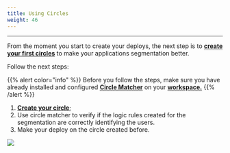 ```yaml
---
title: Using Circles
weight: 46
---
```


---

From the moment you start to create your deploys, the next step is to [**create your first circles**](/docs-charles/reference/circles/) to make your applications segmentation better.

Follow the next steps:

{{% alert color="info" %}}
Before you follow the steps, make sure you have already installed and configured [**Circle Matcher**](/docs-charles/reference/circle-matcher/) on your [**workspace.**](/docs-charles/get-started/defining-a-workspace/)
{{% /alert %}}

1. [**Create your circle**](/docs-charles/reference/circles/);
2. Use circle matcher to verify if the logic rules created for the segmentation are correctly identifying the users.
3. Make your deploy on the circle created before.

![](/docs-charles/usando-circulos%20%282%29.gif)
